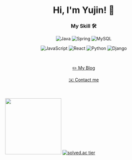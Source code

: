 <h1 align="center"><b>Hi, I'm Yujin! 👋</b></h1>

<h3 align="center"><b>My Skill 🛠</b></h3>
<p align="center">
  <img alt="Java" src="https://img.shields.io/badge/Java-007396.svg?&style=for-the-badge&logo=Java&logoColor=white"/>
  <img alt="Spring" src="https://img.shields.io/badge/Spring-6DB33F.svg?&style=for-the-badge&logo=Spring&logoColor=white"/>
  <img alt="MySQL" src="https://img.shields.io/badge/MySQL-4479A1.svg?&style=for-the-badge&logo=MySQL&logoColor=white"/>
</p>
<p align="center">
  <img alt="JavaScript" src="https://img.shields.io/badge/JavaScript-F7DF1E.svg?&style=for-the-badge&logo=JavaScript&logoColor=white"/>
  <img alt="React" src="https://img.shields.io/badge/React-61DAFB.svg?&style=for-the-badge&logo=React&logoColor=white"/>
  <img alt="Python" src="https://img.shields.io/badge/Python-3776AB?&style=for-the-badge&logo=Python&logoColor=white"/>
  <img alt="Django" src="https://img.shields.io/badge/Django-092E20?&style=for-the-badge&logo=Django&logoColor=white"/>
</p>

<br>

<p align="center"><a href="https://yjcruise.tistory.com/">✏️ My Blog</a></p>
<p align="center"><a href="mailto:claire9585@sookmyung.ac.kr">✉️ Contact me</a></p>

<!-- - ✏️ My [Blog](https://yjcruise.tistory.com/) -->
<!-- - ✉️ <a href="mailto:claire9585@sookmyung.ac.kr" target="_blank">Contact me</a> -->

<br>

<img src="https://github-readme-stats.vercel.app/api?username=yujin113&theme=discord_old_blurple&count_private=true&show_icons=true" height="180px"> [![solved.ac tier](http://mazassumnida.wtf/api/generate_badge?boj=claire11)](https://solved.ac/claire11)
